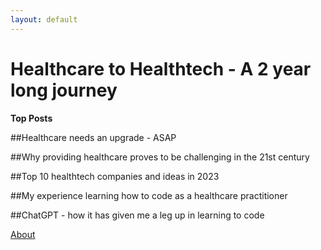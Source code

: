 ```yaml
---
layout: default
---
```

# Healthcare to Healthtech - A 2 year long journey

**Top Posts**

##Healthcare needs an upgrade - ASAP

##Why providing healthcare proves to be challenging in the 21st century

##Top 10 healthtech companies and ideas in 2023

##My experience learning how to code as a healthcare practitioner

##ChatGPT - how it has given me a leg up in learning to code



[About](/about/)



